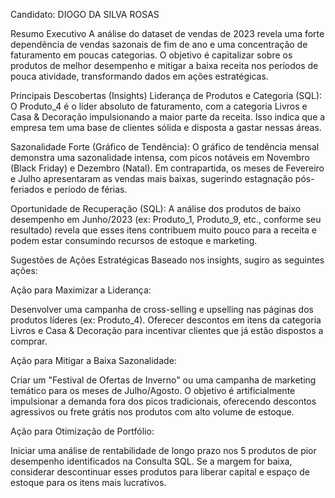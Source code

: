 Candidato: DIOGO DA SILVA ROSAS

Resumo Executivo
A análise do dataset de vendas de 2023 revela uma forte dependência de vendas sazonais de fim de ano e uma concentração de faturamento em poucas categorias. O objetivo é capitalizar sobre os produtos de melhor desempenho e mitigar a baixa receita nos períodos de pouca atividade, transformando dados em ações estratégicas.

Principais Descobertas (Insights)
Liderança de Produtos e Categoria (SQL): O Produto_4 é o líder absoluto de faturamento, com a categoria Livros e Casa & Decoração impulsionando a maior parte da receita. Isso indica que a empresa tem uma base de clientes sólida e disposta a gastar nessas áreas.

Sazonalidade Forte (Gráfico de Tendência): O gráfico de tendência mensal demonstra uma sazonalidade intensa, com picos notáveis em Novembro (Black Friday) e Dezembro (Natal). Em contrapartida, os meses de Fevereiro e Julho apresentaram as vendas mais baixas, sugerindo estagnação pós-feriados e período de férias.

Oportunidade de Recuperação (SQL): A análise dos produtos de baixo desempenho em Junho/2023 (ex: Produto_1, Produto_9, etc., conforme seu resultado) revela que esses itens contribuem muito pouco para a receita e podem estar consumindo recursos de estoque e marketing.

Sugestões de Ações Estratégicas
Baseado nos insights, sugiro as seguintes ações:

Ação para Maximizar a Liderança:

Desenvolver uma campanha de cross-selling e upselling nas páginas dos produtos líderes (ex: Produto_4). Oferecer descontos em itens da categoria Livros e Casa & Decoração para incentivar clientes que já estão dispostos a comprar.

Ação para Mitigar a Baixa Sazonalidade:

Criar um "Festival de Ofertas de Inverno" ou uma campanha de marketing temático para os meses de Julho/Agosto. O objetivo é artificialmente impulsionar a demanda fora dos picos tradicionais, oferecendo descontos agressivos ou frete grátis nos produtos com alto volume de estoque.

Ação para Otimização de Portfólio:

Iniciar uma análise de rentabilidade de longo prazo nos 5 produtos de pior desempenho identificados na Consulta SQL. Se a margem for baixa, considerar descontinuar esses produtos para liberar capital e espaço de estoque para os itens mais lucrativos.